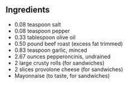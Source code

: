 ## Ingredients

- 0.08 teaspoon salt  
- 0.08 teaspoon pepper  
- 0.33 tablespoon olive oil  
- 0.50 pound beef roast (excess fat trimmed)  
- 0.83 teaspoon garlic, minced  
- 2.67 ounces pepperoncinis, undrained  
- 2 large crusty rolls (for sandwiches)  
- 2 slices provolone cheese (for sandwiches)  
- Mayonnaise (to taste, for sandwiches) 
